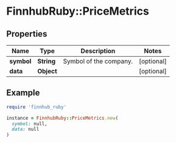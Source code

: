 # FinnhubRuby::PriceMetrics

## Properties

| Name | Type | Description | Notes |
| ---- | ---- | ----------- | ----- |
| **symbol** | **String** | Symbol of the company. | [optional] |
| **data** | **Object** |  | [optional] |

## Example

```ruby
require 'finnhub_ruby'

instance = FinnhubRuby::PriceMetrics.new(
  symbol: null,
  data: null
)
```

